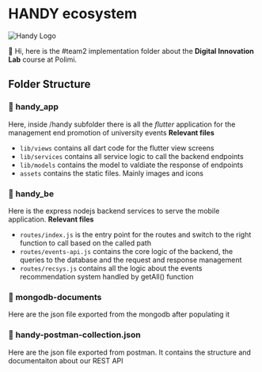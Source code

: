 # HANDY ecosystem

![Handy Logo](https://postimg.cc/Ty73ddVn)


👋 Hi, here is the #team2 implementation folder about the **Digital Innovation Lab** course at Polimi.

## Folder Structure

### 📱 handy_app
Here, inside /handy subfolder there is all the *flutter* application for the management end promotion of university events
    **Relevant files**
- `lib/views` contains all dart code for the flutter view screens
- `lib/services` contains all service logic to call the backend endpoints
- `lib/models` contains the model to valdiate the response of endpoints
- `assets` contains the static files. Mainly images and icons

### 🧠 handy_be
Here is the express nodejs backend services to serve the mobile application.
    **Relevant files**
- `routes/index.js` is the entry point for the routes and switch to the right function to call based on the called path
- `routes/events-api.js` contains the core logic of the backend, the queries to the database and the request and response management
- `routes/recsys.js` contains all the logic about the events recommendation system handled by getAll() function
            
### 💾 mongodb-documents
Here are the json file exported from the mongodb after populating it

### 🚀 handy-postman-collection.json
Here are the json file exported from postman. It contains the structure and documentaiton about our REST API
